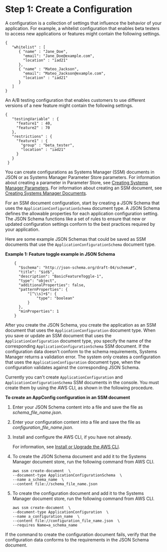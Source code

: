 # Step 1: Create a Configuration<a name="appconfig-creating-configuration"></a>

A configuration is a collection of settings that influence the behavior of your application\. For example, a whitelist configuration that enables beta testers to access new applications or features might contain the following settings\.

```
{
   "whitelist" : [
      { "name" : "Jane_Doe",
        "email": "Jane_Doe@example.com",
        "location" : "iad21"
      },
      { "name" : "Mateo_Jackson",
        "email": "Mateo_Jackson@example.com",
        "location" : "iad21"
      }
   ]
}
```

An A/B testing configuration that enables customers to use different versions of a new feature might contain the following settings\.

```
{
   "testingVariable" : {
     "feature1" : 40,
     "feature2" : 70
   },
   "restrictions" : {
     "feature1" : {
       "group" : "beta_tester",
       "location" : "iad21"
     }
   }
 }
```

You can create configurations as Systems Manager \(SSM\) documents in JSON or as Systems Manager Parameter Store parameters\. For information about creating a parameter in Parameter Store, see [Creating Systems Manager Parameters](sysman-paramstore-su-create.md)\. For information about creating an SSM document, see [Creating Systems Manager Documents](create-ssm-doc.md)\.

For an SSM document configuration, start by creating a JSON Schema that uses the `ApplicationConfigurationSchema` document type\. A JSON Schema defines the allowable properties for each application configuration setting\. The JSON Schema functions like a set of rules to ensure that new or updated configuration settings conform to the best practices required by your application\. 

Here are some example JSON Schemas that could be saved as SSM documents that use the `ApplicationConfigurationSchema` document type\.

**Example 1: Feature toggle example in JSON Schema**

```
    {
      "$schema": "http://json-schema.org/draft-04/schema#",
      "title": "$id$",
      "description": "BasicFeatureToggle-1",
      "type": "object",
      "additionalProperties": false,
      "patternProperties": {
          "[^\\s]+$": {
              "type": "boolean"
          }
      },
      "minProperties": 1
    }
```

After you create the JSON Schema, you create the application as an SSM document that uses the `ApplicationConfiguration` document type\. When you save or update an SSM document that uses the `ApplicationConfiguration` document type, you specify the name of the corresponding `ApplicationConfigurationSchema` SSM document\. If the configuration data doesn't conform to the schema requirements, Systems Manager returns a validation error\. The system only creates a configuration that uses the `ApplicationConfiguration` document type, when the configuration validates against the corresponding JSON Schema\.

Currently you can't create `ApplicationConfiguration` and `ApplicationConfigurationSchema` SSM documents in the console\. You must create them by using the AWS CLI, as shown in the following procedure\.

**To create an AppConfig configuration in an SSM document**

1. Enter your JSON Schema content into a file and save the file as **schema\_file\_name*\.json*\.

1. Enter your configuration content into a file and save the file as **configuration\_file\_name*\.json*\.

1. Install and configure the AWS CLI, if you have not already\.

   For information, see [Install or Upgrade the AWS CLI](getting-started-cli.md)\.

1. To create the JSON Schema document and add it to the Systems Manager document store, run the following command from AWS CLI\.

   ```
   aws ssm create-document  \
   --document-type ApplicationConfigurationSchema  \
   --name a_schema_name  \
   --content file://schema_file_name.json
   ```

1. To create the configuration document and add it to the Systems Manager document store, run the following command from AWS CLI\.

   ```
   aws ssm create-document  \
   --document-type ApplicationConfiguration  \
   --name a_configuration_name  \
   --content file://configuration_file_name.json  \
   --requires Name=a_schema_name
   ```

If the command to create the configuration document fails, verify that the configuration data conforms to the requirements in the JSON Schema document\.
